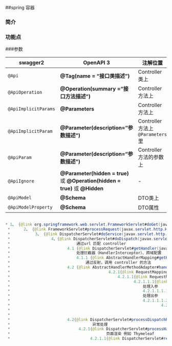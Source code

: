 ##spring 容器 

### 简介

### 功能点

###参数



| swagger2             | **OpenAPI 3**                                                | 注解位置                           |
| -------------------- | ------------------------------------------------------------ | ---------------------------------- |
| `@Api`               | **@Tag(name = “接口类描述”)**                                | Controller 类上                    |
| `@ApiOperation`      | **@Operation(summary =“接口方法描述”)**                      | Controller 方法上                  |
| `@ApiImplicitParams` | **@Parameters**                                              | Controller 方法上                  |
| `@ApiImplicitParam`  | **@Parameter(description=“参数描述”)**                       | Controller 方法上 `@Parameters` 里 |
| `@ApiParam`          | **@Parameter(description=“参数描述”)**                       | Controller 方法的参数上            |
| `@ApiIgnore`         | **@Parameter(hidden = true)** 或 **@Operation(hidden = true)** 或 **@Hidden** | -                                  |
| `@ApiModel`          | **@Schema**                                                  | DTO类上                            |
| `@ApiModelProperty`  | **@Schema**                                                  | DTO属性|




```java

* 1、 {@link org.springframework.web.servlet.FrameworkServlet#doGet(javax.servlet.http.HttpServletRequest, javax.servlet.http.HttpServletResponse)}
 *      2、 {@link FrameworkServlet#processRequest(javax.servlet.http.HttpServletRequest, javax.servlet.http.HttpServletResponse)}
 *           3、 {@link DispatcherServlet#doService(javax.servlet.http.HttpServletRequest, javax.servlet.http.HttpServletResponse)}
 *                  4、{@link DispatcherServlet#doDispatch(javax.servlet.http.HttpServletRequest, javax.servlet.http.HttpServletResponse)}
 *                             通过url 匹配 controller
 *                         4.1 {@link DispatcherServlet#getHandler(javax.servlet.http.HttpServletRequest)}
 *                             处理拦截器（HandlerInterceptor）、跨域配置
 *                             4.1.1 {@link AbstractHandlerMapping#getHandler(javax.servlet.http.HttpServletRequest)}
 *                                 通过反射，调用 controller 的方法
 *                         4.2 {@link AbstractHandlerMethodAdapter#handle(javax.servlet.http.HttpServletRequest, javax.servlet.http.HttpServletResponse, java.lang.Object)}
 *                                           4.2.1{@link RequestMappingHandlerAdapter#handleInternal(javax.servlet.http.HttpServletRequest, javax.servlet.http.HttpServletResponse, org.springframework.web.method.HandlerMethod)}
 *                                               4.2.1.1{@link RequestMappingHandlerAdapter#invokeHandlerMethod(javax.servlet.http.HttpServletRequest, javax.servlet.http.HttpServletResponse, org.springframework.web.method.HandlerMethod)}
 *                                                      4.2.1.1.1{@link ServletInvocableHandlerMethod#invokeAndHandle(org.springframework.web.context.request.ServletWebRequest, org.springframework.web.method.support.ModelAndViewContainer, java.lang.Object...)}
 *                                                          处理入参
 *                                                          4.2.1.1.1.1{@link InvocableHandlerMethod#invokeForRequest(org.springframework.web.context.request.NativeWebRequest, org.springframework.web.method.support.ModelAndViewContainer, java.lang.Object...)}
 *                                                          处理出参
 *                                                          4.2.1.1.1.2{@link HandlerMethodReturnValueHandlerComposite#handleReturnValue(java.lang.Object, org.springframework.core.MethodParameter, org.springframework.web.method.support.ModelAndViewContainer, org.springframework.web.context.request.NativeWebRequest)}
 *                                                                  4.2.1.1.1.2.1{@link RequestResponseBodyMethodProcessor#handleReturnValue(java.lang.Object, org.springframework.core.MethodParameter, org.springframework.web.method.support.ModelAndViewContainer, org.springframework.web.context.request.NativeWebRequest)}
 *                                                                                      适配 HttpMessageConverter
 *                                                                      4.2.1.1.1.2.1.1{@link AbstractMessageConverterMethodProcessor#writeWithMessageConverters(java.lang.Object, org.springframework.core.MethodParameter, org.springframework.http.server.ServletServerHttpRequest, org.springframework.http.server.ServletServerHttpResponse)}
 *                         4.2{@link DispatcherServlet#processDispatchResult(javax.servlet.http.HttpServletRequest, javax.servlet.http.HttpServletResponse, org.springframework.web.servlet.HandlerExecutionChain, org.springframework.web.servlet.ModelAndView, java.lang.Exception)}
 *                                    异常处理
 *                              4.2.1{@link DispatcherServlet#processHandlerException(javax.servlet.http.HttpServletRequest, javax.servlet.http.HttpServletResponse, java.lang.Object, java.lang.Exception)}
 *                                          页面渲染 例如 Thymeleaf
 *                                   4.2.1.1{@link DispatcherServlet#render(org.springframework.web.servlet.ModelAndView, javax.servlet.http.HttpServletRequest, javax.servlet.http.HttpServletResponse)}

```